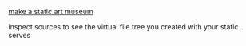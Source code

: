 [make a static art museum](https://docs.google.com/presentation/d/1ee3FeU4Eext_IeSkSZyPBWY5IZVjV0VwIFDRuN2c5PM/edit#slide=id.g1e6340b731_0_84)    
  
inspect sources to see the virtual file tree you created with your static serves